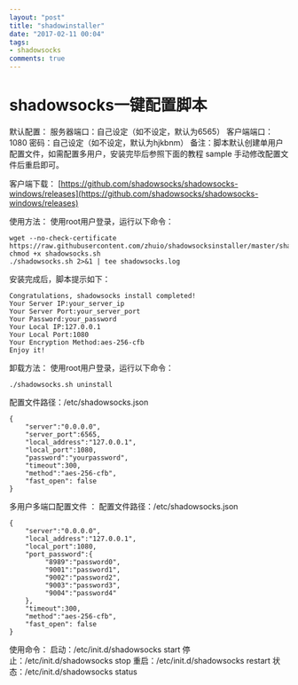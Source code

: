 ```yaml
---
layout: "post"
title: "shadowinstaller"
date: "2017-02-11 00:04"
tags:
- shadowsocks
comments: true
---
```


# shadowsocks一键配置脚本
默认配置：
服务器端口：自己设定（如不设定，默认为6565）
客户端端口：1080
密码：自己设定（如不设定，默认为hjkbnm）
备注：脚本默认创建单用户配置文件，如需配置多用户，安装完毕后参照下面的教程 sample 手动修改配置文件后重启即可。

客户端下载：
[https://github.com/shadowsocks/shadowsocks-windows/releases](https://github.com/shadowsocks/shadowsocks-windows/releases)

使用方法：
使用root用户登录，运行以下命令：

    wget --no-check-certificate https://raw.githubusercontent.com/zhuio/shadowsocksinstaller/master/shadowsocks.sh
    chmod +x shadowsocks.sh
    ./shadowsocks.sh 2>&1 | tee shadowsocks.log

安装完成后，脚本提示如下：

    Congratulations, shadowsocks install completed!
    Your Server IP:your_server_ip
    Your Server Port:your_server_port
    Your Password:your_password
    Your Local IP:127.0.0.1
    Your Local Port:1080
    Your Encryption Method:aes-256-cfb
    Enjoy it!

卸载方法：
使用root用户登录，运行以下命令：

    ./shadowsocks.sh uninstall


配置文件路径：/etc/shadowsocks.json

    {
        "server":"0.0.0.0",
        "server_port":6565,
        "local_address":"127.0.0.1",
        "local_port":1080,
        "password":"yourpassword",
        "timeout":300,
        "method":"aes-256-cfb",
        "fast_open": false
    }

多用户多端口配置文件 ：
配置文件路径：/etc/shadowsocks.json

    {
        "server":"0.0.0.0",
        "local_address":"127.0.0.1",
        "local_port":1080,
        "port_password":{
             "8989":"password0",
             "9001":"password1",
             "9002":"password2",
             "9003":"password3",
             "9004":"password4"
        },
        "timeout":300,
        "method":"aes-256-cfb",
        "fast_open": false
    }

使用命令：
启动：/etc/init.d/shadowsocks start
停止：/etc/init.d/shadowsocks stop
重启：/etc/init.d/shadowsocks restart
状态：/etc/init.d/shadowsocks status
